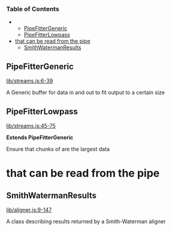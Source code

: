 <!-- Generated by documentation.js. Update this documentation by updating the source code. -->

### Table of Contents

-   -   [PipeFitterGeneric](#pipefittergeneric)
    -   [PipeFitterLowpass](#pipefitterlowpass)
-   [that can be read from the pipe](#that-can-be-read-from-the-pipe)
    -   [SmithWatermanResults](#smithwatermanresults)

## PipeFitterGeneric

[lib/streams.js:6-39](https://github.com/jason-weirather/js-seq-tools/blob/adcc2e94eaaeb96d66f3bd8884321dd45899698e/lib/streams.js#L6-L39 "Source code on GitHub")

A Generic buffer for data in and out to fit output to a certain size

## PipeFitterLowpass

[lib/streams.js:45-75](https://github.com/jason-weirather/js-seq-tools/blob/adcc2e94eaaeb96d66f3bd8884321dd45899698e/lib/streams.js#L45-L75 "Source code on GitHub")

**Extends PipeFitterGeneric**

Ensure that chunks of <maxsize> are the largest data 

# that can be read from the pipe

## SmithWatermanResults

[lib/aligner.js:9-147](https://github.com/jason-weirather/js-seq-tools/blob/adcc2e94eaaeb96d66f3bd8884321dd45899698e/lib/aligner.js#L9-L147 "Source code on GitHub")

A class describing results returned by a Smith-Waterman aligner
